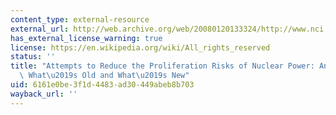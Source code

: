 ```yaml
---
content_type: external-resource
external_url: http://web.archive.org/web/20080120133324/http://www.nci.org/conf/miller
has_external_license_warning: true
license: https://en.wikipedia.org/wiki/All_rights_reserved
status: ''
title: "Attempts to Reduce the Proliferation Risks of Nuclear Power: An Overview of\
  \ What\u2019s Old and What\u2019s New"
uid: 6161e0be-3f1d-4483-ad30-449abeb8b703
wayback_url: ''
---
```

